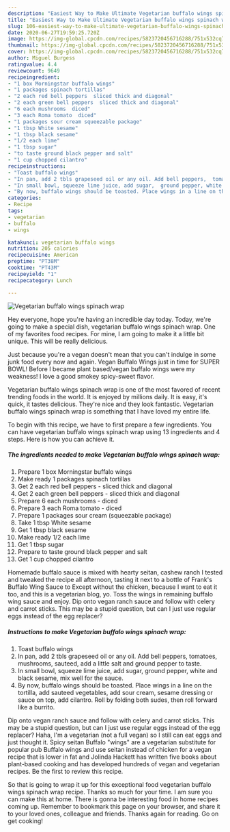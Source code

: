 ```yaml
---
description: "Easiest Way to Make Ultimate Vegetarian buffalo wings spinach wrap"
title: "Easiest Way to Make Ultimate Vegetarian buffalo wings spinach wrap"
slug: 106-easiest-way-to-make-ultimate-vegetarian-buffalo-wings-spinach-wrap
date: 2020-06-27T19:59:25.720Z
image: https://img-global.cpcdn.com/recipes/5823720456716288/751x532cq70/vegetarian-buffalo-wings-spinach-wrap-recipe-main-photo.jpg
thumbnail: https://img-global.cpcdn.com/recipes/5823720456716288/751x532cq70/vegetarian-buffalo-wings-spinach-wrap-recipe-main-photo.jpg
cover: https://img-global.cpcdn.com/recipes/5823720456716288/751x532cq70/vegetarian-buffalo-wings-spinach-wrap-recipe-main-photo.jpg
author: Miguel Burgess
ratingvalue: 4.4
reviewcount: 9649
recipeingredient:
- "1 box Morningstar buffalo wings"
- "1 packages spinach tortillas"
- "2 each red bell peppers  sliced thick and diagonal"
- "2 each green bell peppers  sliced thick and diagonal"
- "6 each mushrooms  diced"
- "3 each Roma tomato  diced"
- "1 packages sour cream squeezable package"
- "1 tbsp White sesame"
- "1 tbsp black sesame"
- "1/2 each lime"
- "1 tbsp sugar"
- "to taste ground black pepper and salt"
- "1 cup chopped cilantro"
recipeinstructions:
- "Toast buffalo wings"
- "In pan, add 2 tbls grapeseed oil or any oil. Add bell peppers,  tomatoes,  mushrooms,  sauteed, add a little salt and ground pepper  to taste."
- "In small bowl, squeeze lime juice, add sugar,  ground pepper, white and black sesame, mix well for the sauce."
- "By now, buffalo wings should be toasted. Place wings in a line on the tortilla,  add sauteed vegetables, add sour cream, sesame  dressing or sauce on top, add cilantro.  Roll by folding both sudes, then roll forward like a burrito."
categories:
- Recipe
tags:
- vegetarian
- buffalo
- wings

katakunci: vegetarian buffalo wings 
nutrition: 205 calories
recipecuisine: American
preptime: "PT38M"
cooktime: "PT43M"
recipeyield: "1"
recipecategory: Lunch

---
```



![Vegetarian buffalo wings spinach wrap](https://img-global.cpcdn.com/recipes/5823720456716288/751x532cq70/vegetarian-buffalo-wings-spinach-wrap-recipe-main-photo.jpg)

Hey everyone, hope you're having an incredible day today. Today, we're going to make a special dish, vegetarian buffalo wings spinach wrap. One of my favorites food recipes. For mine, I am going to make it a little bit unique. This will be really delicious.

Just because you&#39;re a vegan doesn&#39;t mean that you can&#39;t indulge in some junk food every now and again. Vegan Buffalo Wings just in time for SUPER BOWL! Before I became plant based/vegan buffalo wings were my weakness! I love a good smokey spicy-sweet flavor.

Vegetarian buffalo wings spinach wrap is one of the most favored of recent trending foods in the world. It is enjoyed by millions daily. It is easy, it's quick, it tastes delicious. They're nice and they look fantastic. Vegetarian buffalo wings spinach wrap is something that I have loved my entire life.


To begin with this recipe, we have to first prepare a few ingredients. You can have vegetarian buffalo wings spinach wrap using 13 ingredients and 4 steps. Here is how you can achieve it.

<!--inarticleads1-->

##### The ingredients needed to make Vegetarian buffalo wings spinach wrap:

1. Prepare 1 box Morningstar buffalo wings
1. Make ready 1 packages spinach tortillas
1. Get 2 each red bell peppers - sliced thick and diagonal
1. Get 2 each green bell peppers - sliced thick and diagonal
1. Prepare 6 each mushrooms - diced
1. Prepare 3 each Roma tomato - diced
1. Prepare 1 packages sour cream (squeezable package)
1. Take 1 tbsp White sesame
1. Get 1 tbsp black sesame
1. Make ready 1/2 each lime
1. Get 1 tbsp sugar
1. Prepare to taste ground black pepper and salt
1. Get 1 cup chopped cilantro


Homemade buffalo sauce is mixed with hearty seitan, cashew ranch I tested and tweaked the recipe all afternoon, tasting it next to a bottle of Frank&#39;s Buffalo Wing Sauce to Except without the chicken, because I want to eat it too, and this is a vegetarian blog, yo. Toss the wings in remaining buffalo wing sauce and enjoy. Dip onto vegan ranch sauce and follow with celery and carrot sticks. This may be a stupid question, but can I just use regular eggs instead of the egg replacer? 

<!--inarticleads2-->

##### Instructions to make Vegetarian buffalo wings spinach wrap:

1. Toast buffalo wings
1. In pan, add 2 tbls grapeseed oil or any oil. Add bell peppers,  tomatoes,  mushrooms,  sauteed, add a little salt and ground pepper  to taste.
1. In small bowl, squeeze lime juice, add sugar,  ground pepper, white and black sesame, mix well for the sauce.
1. By now, buffalo wings should be toasted. Place wings in a line on the tortilla,  add sauteed vegetables, add sour cream, sesame  dressing or sauce on top, add cilantro.  Roll by folding both sudes, then roll forward like a burrito.


Dip onto vegan ranch sauce and follow with celery and carrot sticks. This may be a stupid question, but can I just use regular eggs instead of the egg replacer? Haha, I&#39;m a vegetarian (not a full vegan) so I still can eat eggs and just thought it. Spicy seitan Buffalo &#34;wings&#34; are a vegetarian substitute for popular pub Buffalo wings and use seitan instead of chicken for a vegan recipe that is lower in fat and Jolinda Hackett has written five books about plant-based cooking and has developed hundreds of vegan and vegetarian recipes. Be the first to review this recipe. 

So that is going to wrap it up for this exceptional food vegetarian buffalo wings spinach wrap recipe. Thanks so much for your time. I am sure you can make this at home. There is gonna be interesting food in home recipes coming up. Remember to bookmark this page on your browser, and share it to your loved ones, colleague and friends. Thanks again for reading. Go on get cooking!

